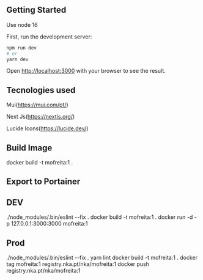## Getting Started

Use node 16

First, run the development server:

```bash
npm run dev
# or
yarn dev
```

Open [http://localhost:3000](http://localhost:3000) with your browser to see the result.


## Tecnologies used

Mui(https://mui.com/pt/)

Next Js(https://nextjs.org/)

Lucide Icons(https://lucide.dev/)

## Build Image
docker build -t mofreita:1 .


## Export to Portainer

## DEV
./node_modules/.bin/eslint --fix .
docker build -t mofreita:1 .
docker run -d -p 127.0.0.1:3000:3000 mofreita:1
## Prod
./node_modules/.bin/eslint --fix .
yarn lint
docker build -t mofreita:1 .
docker tag mofreita:1 registry.nka.pt/nka/mofreita:1
docker push registry.nka.pt/nka/mofreita:1